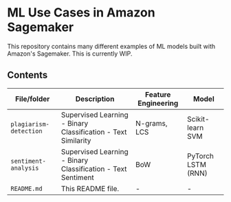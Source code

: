 # ML Use Cases in Amazon Sagemaker
This repository contains many different examples of ML models built with Amazon's Sagemaker. This is currently WIP.

## Contents

| File/folder | Description | Feature Engineering | Model
|-------------|-------------|---------------------|------------
| `plagiarism-detection` | Supervised Learning - Binary Classification - Text Similarity | N-grams, LCS | Scikit-learn SVM
| `sentiment-analysis` | Supervised Learning - Binary Classification - Text Sentiment | BoW | PyTorch LSTM (RNN)
| `README.md` | This README file. | - | -
